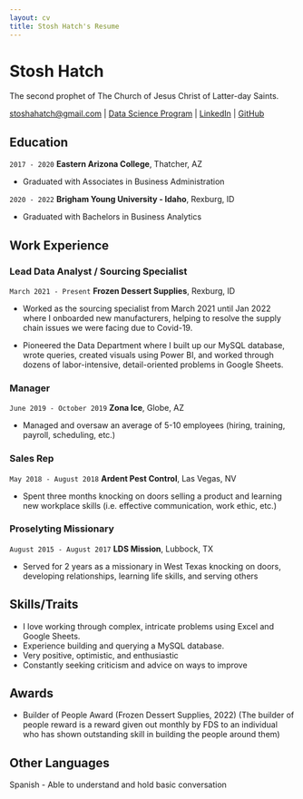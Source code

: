 ```yaml
---
layout: cv
title: Stosh Hatch's Resume
---
```

# Stosh Hatch
The second prophet of The Church of Jesus Christ of Latter-day Saints.

<div id="webaddress">
<a href="stoshahatch@gmail.com">stoshahatch@gmail.com</a>
| <a href="https://byuidatascience.github.io/development.html">Data Science Program</a>
| <a href="https://www.linkedin.com/groups/13537407/">LinkedIn</a>
| <a href="https://github.com/byuids-resumes">GitHub</a>
</div>

<!-- https://www.monique.tech/the-art-of-markdown -->

## Education

`2017 - 2020`
__Eastern Arizona College__, Thatcher, AZ

- Graduated with Associates in Business Administration

`2020 - 2022`
__Brigham Young University - Idaho__, Rexburg, ID

- Graduated with Bachelors in Business Analytics


## Work Experience

### Lead Data Analyst / Sourcing Specialist

`March 2021 - Present`
__Frozen Dessert Supplies__, Rexburg, ID

- Worked as the sourcing specialist from March 2021 until Jan 2022 where I onboarded new manufacturers, helping to resolve the supply chain issues we were facing due to Covid-19.
* Pioneered the Data Department where I built up our MySQL database, wrote queries, created visuals using Power BI, and worked through dozens of labor-intensive, detail-oriented problems in Google Sheets.


### Manager

`June 2019 - October 2019`
__Zona Ice__, Globe, AZ

- Managed and oversaw an average of 5-10 employees (hiring, training, payroll, scheduling, etc.)

### Sales Rep

`May 2018 - August 2018`
__Ardent Pest Control__, Las Vegas, NV

- Spent three months knocking on doors selling a product and learning new workplace skills (i.e. effective communication, work ethic, etc.) 

### Proselyting Missionary

`August 2015 - August 2017`
__LDS Mission__, Lubbock, TX

- Served for 2 years as a missionary in West Texas knocking on doors, developing relationships, learning life skills, and serving others

## Skills/Traits

- I love working through complex, intricate problems using Excel and Google Sheets.
- Experience building and querying a MySQL database.
- Very positive, optimistic, and enthusiastic
- Constantly seeking criticism and advice on ways to improve

## Awards

- Builder of People Award (Frozen Dessert Supplies, 2022)
(The builder of people reward is a reward given out monthly by FDS to an individual who has shown outstanding skill in building the people around them)

## Other Languages

Spanish - Able to understand and hold basic conversation




<!-- ### Footer

Last updated: May 2013 -->


